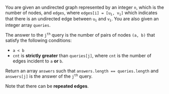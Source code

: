 You are given an undirected graph represented by an integer `n`, which is the number of nodes, and `edges`, where <code>edges[i] = [u<sub>i</sub>, v<sub>i</sub>]</code> which indicates that there is an undirected edge between <code>u<sub>i</sub></code> and <code>v<sub>i</sub></code>. You are also given an integer array `queries`.

The answer to the <code>j<sup>th</sup></code> query is the number of pairs of nodes `(a, b)` that satisfy the following conditions:

- `a < b`
- `cnt` is **strictly greater** than `queries[j]`, where `cnt` is the number of edges incident to `a` **or** `b`.

Return an array `answers` such that `answers.length == queries.length` and `answers[j]` is the answer of the <code>j<sup>th</sup></code> query.

Note that there can be **repeated edges**.